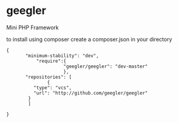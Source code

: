 # geegler
Mini PHP Framework

to install using composer create a composer.json in your directory

    {
           "minimum-stability": "dev",
 			   "require":{
		                 "geegler/geegler": "dev-master"
        			     },
           "repositories": [
                   {
	          "type": "vcs",
	          "url": "http://github.com/geegler/geegler"
	        }
            ]

    }
